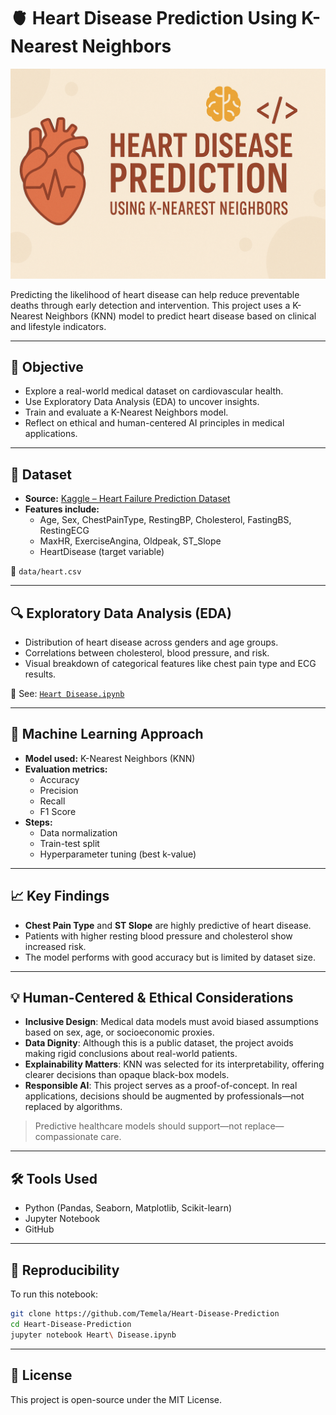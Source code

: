 
# 🫀 Heart Disease Prediction Using K-Nearest Neighbors

<p align="center">
  <img src="https://raw.githubusercontent.com/Temela/Heart-Disease-Prediction/main/banner.png" alt="Heart Disease Prediction Banner" />
</p>

Predicting the likelihood of heart disease can help reduce preventable deaths through early detection and intervention. This project uses a K-Nearest Neighbors (KNN) model to predict heart disease based on clinical and lifestyle indicators.

---

## 🎯 Objective

- Explore a real-world medical dataset on cardiovascular health.
- Use Exploratory Data Analysis (EDA) to uncover insights.
- Train and evaluate a K-Nearest Neighbors model.
- Reflect on ethical and human-centered AI principles in medical applications.

---

## 📄 Dataset

- **Source:** [Kaggle – Heart Failure Prediction Dataset](https://www.kaggle.com/datasets/fedesoriano/heart-failure-prediction)
- **Features include:**
  - Age, Sex, ChestPainType, RestingBP, Cholesterol, FastingBS, RestingECG
  - MaxHR, ExerciseAngina, Oldpeak, ST_Slope
  - HeartDisease (target variable)

📁 `data/heart.csv`

---

## 🔍 Exploratory Data Analysis (EDA)

- Distribution of heart disease across genders and age groups.
- Correlations between cholesterol, blood pressure, and risk.
- Visual breakdown of categorical features like chest pain type and ECG results.

📓 See: [`Heart Disease.ipynb`](Heart%20Disease.ipynb)

---

## 🤖 Machine Learning Approach

- **Model used:** K-Nearest Neighbors (KNN)
- **Evaluation metrics:**
  - Accuracy
  - Precision
  - Recall
  - F1 Score
- **Steps:**
  - Data normalization
  - Train-test split
  - Hyperparameter tuning (best k-value)

---

## 📈 Key Findings

- **Chest Pain Type** and **ST Slope** are highly predictive of heart disease.
- Patients with higher resting blood pressure and cholesterol show increased risk.
- The model performs with good accuracy but is limited by dataset size.

---

## 💡 Human-Centered & Ethical Considerations

- **Inclusive Design**: Medical data models must avoid biased assumptions based on sex, age, or socioeconomic proxies.
- **Data Dignity**: Although this is a public dataset, the project avoids making rigid conclusions about real-world patients.
- **Explainability Matters**: KNN was selected for its interpretability, offering clearer decisions than opaque black-box models.
- **Responsible AI**: This project serves as a proof-of-concept. In real applications, decisions should be augmented by professionals—not replaced by algorithms.

> Predictive healthcare models should support—not replace—compassionate care.

---

## 🛠 Tools Used

- Python (Pandas, Seaborn, Matplotlib, Scikit-learn)
- Jupyter Notebook
- GitHub

---

## 🧪 Reproducibility

To run this notebook:

```bash
git clone https://github.com/Temela/Heart-Disease-Prediction
cd Heart-Disease-Prediction
jupyter notebook Heart\ Disease.ipynb
```

---

## 📃 License

This project is open-source under the MIT License.
